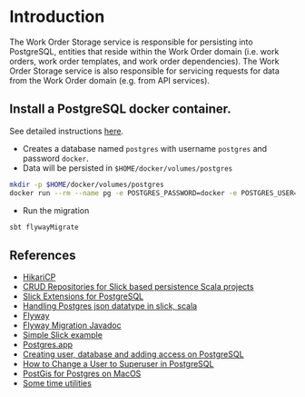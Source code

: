 # Introduction

The Work Order Storage service is responsible for persisting into PostgreSQL, entities that reside within the Work Order domain (i.e. work orders, work order templates, and work order dependencies). The Work Order Storage service is also responsible for servicing requests for data from the Work Order domain (e.g. from API services).

## Install a PostgreSQL docker container. 

See detailed instructions [here](https://hub.docker.com/_/postgres).

- Creates a database named `postgres` with username `postgres` and password `docker`. 
- Data will be persisted in `$HOME/docker/volumes/postgres`

```bash
mkdir -p $HOME/docker/volumes/postgres
docker run --rm --name pg -e POSTGRES_PASSWORD=docker -e POSTGRES_USER=postgres -e POSTGRES_DB=postgres -d -p 5432:5432 -v $HOME/docker/volumes/postgres:/var/lib/postgresql/data postgres
```

- Run the migration

```bash
sbt flywayMigrate
```

## References

- [HikariCP](https://github.com/brettwooldridge/HikariCP)
- [CRUD Repositories for Slick based persistence Scala projects](https://github.com/gonmarques/slick-repo)
- [Slick Extensions for PostgreSQL](https://github.com/tminglei/slick-pg)
- [Handling Postgres json datatype in slick, scala](https://stackoverflow.com/a/56917169/6015856)
- [Flyway](https://flywaydb.org/)
- [Flyway Migration Javadoc](https://flywaydb.org/documentation/api/javadoc/org/flywaydb/core/Flyway)
- [Simple Slick example](https://github.com/adekunleba/sample-slick)
- [Postgres.app](https://postgresapp.com/)
- [Creating user, database and adding access on PostgreSQL](https://medium.com/coding-blocks/creating-user-database-and-adding-access-on-postgresql-8bfcd2f4a91e)
- [How to Change a User to Superuser in PostgreSQL](https://chartio.com/resources/tutorials/how-to-change-a-user-to-superuser-in-postgresql/)
- [PostGis for Postgres on MacOS](https://stackoverflow.com/a/20974997/6015856)
- [Some time utilities](https://github.com/skygoo/breaker/blob/47075860731cbee28a0953cab4a8eb44b5b681a6/backend/src/main/scala/com/neo/sk/utils/TimeUtil.scala)
